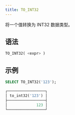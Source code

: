 ```yaml
---
title: TO_INT32
---
```


将一个值转换为 INT32 数据类型。

## 语法

```sql
TO_INT32( <expr> )
```

## 示例

```sql
SELECT TO_INT32('123');

┌─────────────────┐
│ to_int32('123') │
├─────────────────┤
│             123 │
└─────────────────┘
```